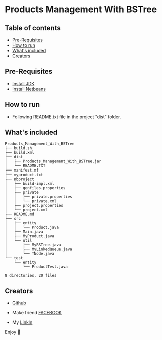 # Products Management With BSTree


 
## Table of contents

- [Pre-Requisites](#Pre-Requisites)
- [How to run](#How-to-run)
- [What's included](#whats-included)
- [Creators](#creators)

## Pre-Requisites
- [Install JDK](https://www.oracle.com/technetwork/java/javase/downloads/jdk8-downloads-2133151.html)
- [Install Netbeans](https://netbeans.org/downloads/8.2/)


## How to run

- Following README.txt file in the project "dist" folder.

## What's included


```text
Products_Management_With_BSTree
├── build.sh
├── build.xml
├── dist
│   ├── Products_Management_With_BSTree.jar
│   └── README.TXT
├── manifest.mf
├── myproduct.txt
├── nbproject
│   ├── build-impl.xml
│   ├── genfiles.properties
│   ├── private
│   │   ├── private.properties
│   │   └── private.xml
│   ├── project.properties
│   └── project.xml
├── README.md
├── src
│   ├── entity
│   │   └── Product.java
│   ├── Main.java
│   ├── MyProduct.java
│   └── util
│       ├── MyBSTree.java
│       ├── MyLinkedQueue.java
│       └── TNode.java
└── test
    └── entity
        └── ProductTest.java

8 directories, 20 files
```
## Creators

- [Github](https://github.com/leanh153)

- Make friend [FACEBOOK](https://WWW.facebook.com/leanh153)

- My [LinkIn](https://www.linkedin.com/in/lênanh)

Enjoy :metal:
